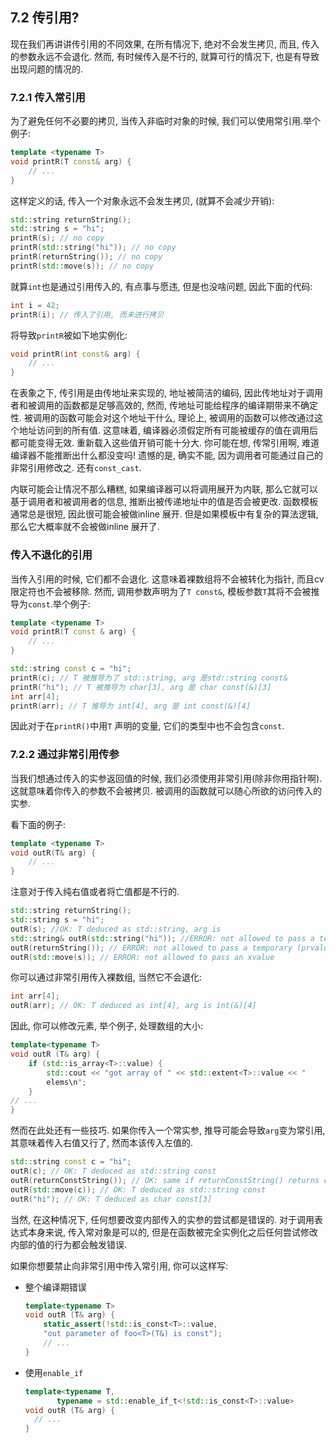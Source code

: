 ## 7.2 传引用?

现在我们再讲讲传引用的不同效果, 在所有情况下, 绝对不会发生拷贝, 而且, 传入的参数永远不会退化. 然而, 有时候传入是不行的, 就算可行的情况下, 也是有导致出现问题的情况的.



### 7.2.1 传入常引用

为了避免任何不必要的拷贝, 当传入非临时对象的时候, 我们可以使用常引用.举个例子:

```cpp
template <typename T>
void printR(T const& arg) {
    // ...
}
```

这样定义的话, 传入一个对象永远不会发生拷贝, (就算不会减少开销):

```cpp
std::string returnString();
std::string s = "hi";
printR(s); // no copy
printR(std::string("hi")); // no copy
printR(returnString()); // no copy
printR(std::move(s)); // no copy
```

就算`int`也是通过引用传入的,  有点事与愿违, 但是也没啥问题, 因此下面的代码:

```cpp
int i = 42;
printR(i); // 传入了引用, 而未进行拷贝
```

将导致`printR`被如下地实例化:

```cpp
void printR(int const& arg) {
	// ...
}
```

在表象之下, 传引用是由传地址来实现的, 地址被简洁的编码, 因此传地址对于调用者和被调用的函数都是足够高效的, 然而, 传地址可能给程序的编译期带来不确定性. 被调用的函数可能会对这个地址干什么, 理论上, 被调用的函数可以修改通过这个地址访问到的所有值. 这意味着, 编译器必须假定所有可能被缓存的值在调用后都可能变得无效. 重新载入这些值开销可能十分大. 你可能在想, 传常引用啊, 难道编译器不能推断出什么都没变吗! 遗憾的是, 确实不能, 因为调用者可能通过自己的非常引用修改之. 还有`const_cast`.

内联可能会让情况不那么糟糕, 如果编译器可以将调用展开为内联, 那么它就可以基于调用者和被调用者的信息, 推断出被传递地址中的值是否会被更改. 函数模板通常总是很短, 因此很可能会被做inline 展开. 但是如果模板中有复杂的算法逻辑, 那么它大概率就不会被做inline 展开了. 



### 传入不退化的引用

当传入引用的时候, 它们都不会退化. 这意味着裸数组将不会被转化为指针, 而且cv限定符也不会被移除. 然而, 调用参数声明为了`T const&`, 模板参数`T`其将不会被推导为`const`.举个例子:

```CPP
template <typename T>
void printR(T const & arg) {
    // ...
}

std::string const c = "hi";
printR(c); // T 被推导为了 std::string, arg 是std::string const&
printR("hi"); // T 被推导为 char[3], arg 是 char const(&)[3]
int arr[4];
printR(arr); // T 推导为 int[4], arg 是 int const(&)[4]
```

因此对于在`printR()`中用`T` 声明的变量, 它们的类型中也不会包含`const`.



### 7.2.2 通过非常引用传参

当我们想通过传入的实参返回值的时候, 我们必须使用非常引用(除非你用指针啊). 这就意味着你传入的参数不会被拷贝. 被调用的函数就可以随心所欲的访问传入的实参.

看下面的例子:

```cpp
template <typename T>
void outR(T& arg) {
    // ...
}
```

注意对于传入纯右值或者将亡值都是不行的.

```cpp
std::string returnString();
std::string s = "hi";
outR(s); //OK: T deduced as std::string, arg is
std::string& outR(std::string("hi")); //ERROR: not allowed to pass a temporary (prvalue)
outR(returnString()); // ERROR: not allowed to pass a temporary (prvalue)
outR(std::move(s)); // ERROR: not allowed to pass an xvalue
```

你可以通过非常引用传入裸数组, 当然它不会退化:

```cpp
int arr[4];
outR(arr); // OK: T deduced as int[4], arg is int(&)[4]
```

因此, 你可以修改元素, 举个例子, 处理数组的大小:

```cpp
template<typename T>
void outR (T& arg) {
    if (std::is_array<T>::value) {
        std::cout << "got array of " << std::extent<T>::value << "
        elems\n";
    }
// ...
}
```

然而在此处还有一些技巧. 如果你传入一个常实参, 推导可能会导致`arg`变为常引用, 其意味着传入右值又行了, 然而本该传入左值的.

```cpp
std::string const c = "hi";
outR(c); // OK: T deduced as std::string const
outR(returnConstString()); // OK: same if returnConstString() returns const string
outR(std::move(c)); // OK: T deduced as std::string const
outR("hi"); // OK: T deduced as char const[3]
```

当然, 在这种情况下, 任何想要改变内部传入的实参的尝试都是错误的. 对于调用表达式本身来说, 传入常对象是可以的, 但是在函数被完全实例化之后任何尝试修改内部的值的行为都会触发错误.

如果你想要禁止向非常引用中传入常引用, 你可以这样写:

- 整个编译期错误

  ```cpp
  template<typename T>
  void outR (T& arg) {
      static_assert(!std::is_const<T>::value,
      "out parameter of foo<T>(T&) is const");
      // ...
  }
  ```

- 使用`enable_if`

  ```cpp
  template<typename T,
  		 typename = std::enable_if_t<!std::is_const<T>::value>
  void outR (T& arg) {
  	// ...
  }
  ```

  

